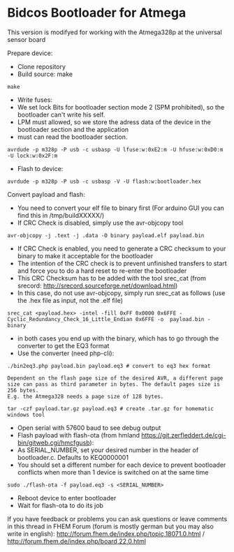 Bidcos Bootloader for Atmega
======================

This version is modifyed for working with the Atmega328p at the universal sensor board

Prepare device:
* Clone repository
* Build source: make
```
make
```
* Write fuses:
* We set lock Bits for bootloader section mode 2 (SPM prohibited), so the bootloader can't write his self.
* LPM must allowed, so we store the adress data of the device in the bootloader section and the application
* must can read the bootloader section.
```
avrdude -p m328p -P usb -c usbasp -U lfuse:w:0xE2:m -U hfuse:w:0xD0:m -U lock:w:0x2F:m
```
* Flash to device:
```
avrdude -p m328p -P usb -c usbasp -V -U flash:w:bootloader.hex
```

Convert payload and flash:
* You need to convert your elf file to binary first (For arduino GUI you can find this in /tmp/buildXXXXX/)
* If CRC Check is disabled, simply use the avr-objcopy tool
```
avr-objcopy -j .text -j .data -O binary payload.elf payload.bin
```
* If CRC Check is enabled, you need to generate a CRC checksum to your binary to make it acceptable for the bootloader
* The intention of the CRC check is to prevent unfinished transfers to start and force you to do a hard reset to re-enter the bootloader
* This CRC Checksum has to be added with the tool srec_cat (from srecord: http://srecord.sourceforge.net/download.html)
* In this case, do not use avr-objcopy, simply run srec_cat as follows (use the .hex file as input, not the .elf file)
```
srec_cat <payload.hex> -intel -fill 0xFF 0x0000 0x6FFE -Cyclic_Redundancy_Check_16_Little_Endian 0x6FFE -o  payload.bin -binary
```
* in both cases you end up with the binary, which has to go through the converter to get the EQ3 format
* Use the converter (need php-cli):
```
./bin2eq3.php payload.bin payload.eq3 # convert to eq3 hex format

Dependent on the flash page size of the desired AVR, a different page size can pass as third parameter in bytes. The default pages size is 256 bytes.
E.g. the Atmega328 needs a page size of 128 bytes.

tar -czf payload.tar.gz payload.eq3 # create .tar.gz for homematic windows tool
```
* Open serial with 57600 baud to see debug output
* Flash payload with flash-ota (from hmland https://git.zerfleddert.de/cgi-bin/gitweb.cgi/hmcfgusb):
* As SERIAL_NUMBER, set your desired number in the header of bootloader.c. Defaults to KEQ0000001
* You should set a different number for each device to prevent bootloader conflicts when more than 1 device is switched on at the same time
```
sudo ./flash-ota -f payload.eq3 -s <SERIAL_NUMBER>
```
* Reboot device to enter bootloader
* Wait for flash-ota to do its job

If you have feedback or problems you can ask questions or leave comments in this thread in FHEM Forum (forum is mostly german but you may also write in english): http://forum.fhem.de/index.php/topic,18071.0.html / http://forum.fhem.de/index.php/board,22.0.html
